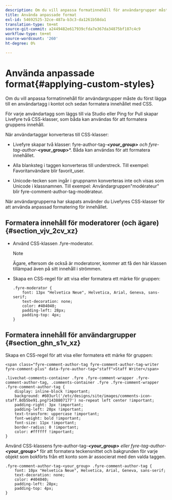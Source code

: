 ```yaml
---
description: Om du vill anpassa formatinnehåll för användargrupper måste du först lägga till en användartagg i kontot och sedan formatera innehållet med CSS.
title: Använda anpassade format
exl-id: 54692525-32ce-487a-b3c3-da1261b58da1
translation-type: tm+mt
source-git-commit: a2449482e617939cfda7e367da34875bf187c4c9
workflow-type: tm+mt
source-wordcount: '260'
ht-degree: 0%

---
```


# Använda anpassade format{#applying-custom-styles}

Om du vill anpassa formatinnehåll för användargrupper måste du först lägga till en användartagg i kontot och sedan formatera innehållet med CSS.

För varje användartagg som läggs till via Studio eller Ping for Pull skapar Livefyre två CSS-klasser, som båda kan användas för att formatera gruppens innehåll.

När användartaggar konverteras till CSS-klasser:

* Livefyre skapar två klasser: fyre-author-tag-****&lt;your_group>*** och fyre-tag-author-***&lt;your_group>***. Båda kan användas för att formatera innehållet.

* Alla blanksteg i taggen konverteras till understreck. Till exempel: Favoritanvändare blir favorit_user.
* Unicode-tecken som ingår i gruppnamn konverteras inte och visas som Unicode i klassnamnen. Till exempel: Användargruppen&quot;modérateur&quot; blir fyre-comment-author-tag-modérateur.

När användargrupperna har skapats använder du Livefyres CSS-klasser för att använda anpassad formatering för innehållet.

## Formatera innehåll för moderatorer (och ägare) {#section_vjv_2cv_xz}

* Använd CSS-klassen .fyre-moderator.

   >[!NOTE]
   >
   >Ägare, eftersom de också är moderatorer, kommer att få den här klassen tillämpad även på sitt innehåll i strömmen.

* Skapa en CSS-regel för att visa eller formatera ett märke för gruppen:

   ```
   .fyre-moderator { 
       font: 13px "Helvetica Neue", Helvetica, Arial, Geneva, sans-serif; 
       text-decoration: none; 
       color: #404040; 
       padding-left: 28px; 
       padding-top: 4px; 
   }
   ```

## Formatera innehåll för användargrupper {#section_ghn_s1v_xz}

Skapa en CSS-regel för att visa eller formatera ett märke för gruppen:

```
<span class="fyre-comment-author-tag fyre-comment-author-tag-writer fyre-comment-plus" data-fyre-author-tag="staff">Staff Writer</span>
```

```
.livechat-comments-container .fyre .fyre-comment-wrapper .fyre-comment-author-tag, .comments-container .fyre .fyre-comment-wrapper .fyre-comment-author-tag { 
    display: inline-block !important; 
    background: #603url('/etc/designs/site/images/comments-icon-staff.8db5be91.png?1438807177') no-repeat left center !important; 
    padding-right: 3px !important; 
    padding-left: 20px !important; 
    text-transform: uppercase !important; 
    font-weight: bold !important; 
    font-size: 11px !important; 
    border-radius: 0 !important; 
    color: #ffffff !important; 
}
```

Använd CSS-klassens fyre-author-tag-****&lt;your_group>*** eller fyre-tag-author-***&lt;your_group>*** för att formatera teckensnittet och bakgrunden för varje objekt som bokförts från ett konto som är associerat med den valda taggen.

```
.fyre-comment-author-tag-<your_group> .fyre-comment-author-tag { 
    font: 10px "Helvetica Neue", Helvetica, Arial, Geneva, sans-serif; 
    text-decoration: none; 
    color: #404040; 
    padding-left: 28px; 
    padding-top: 4px; 
}
```
